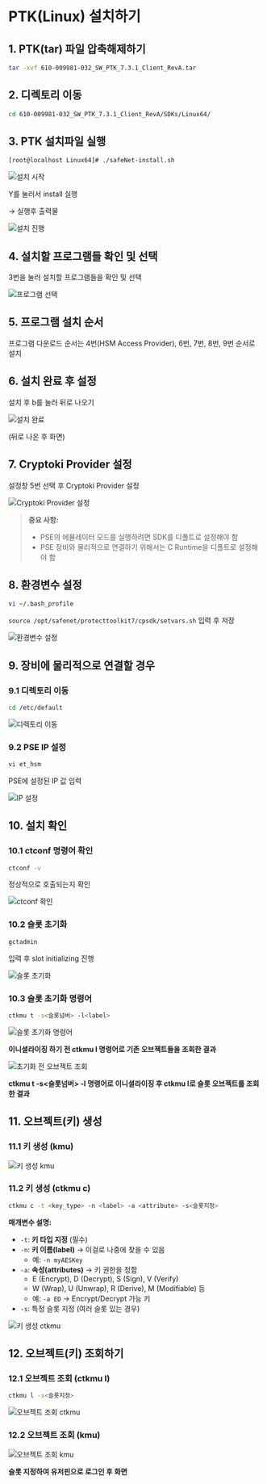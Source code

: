 # PTK(Linux) 설치하기

## 1. PTK(tar) 파일 압축해제하기

```bash
tar -xvf 610-009981-032_SW_PTK_7.3.1_Client_RevA.tar
```

## 2. 디렉토리 이동

```bash
cd 610-009981-032_SW_PTK_7.3.1_Client_RevA/SDKs/Linux64/
```

## 3. PTK 설치파일 실행

```bash
[root@localhost Linux64]# ./safeNet-install.sh
```

![설치 시작](images/Aspose.Words.fbc784eb-beca-442f-9864-8296860276ae.001.png)

Y를 눌러서 install 실행

→ 실행후 출력물

![설치 진행](images/Aspose.Words.fbc784eb-beca-442f-9864-8296860276ae.002.png)

## 4. 설치할 프로그램들 확인 및 선택

3번을 눌러 설치할 프로그램들을 확인 및 선택

![프로그램 선택](images/Aspose.Words.fbc784eb-beca-442f-9864-8296860276ae.003.png)

## 5. 프로그램 설치 순서

프로그램 다운로드 순서는 4번(HSM Access Provider), 6번, 7번, 8번, 9번 순서로 설치

## 6. 설치 완료 후 설정

설치 후 b를 눌러 뒤로 나오기

![설치 완료](images/Aspose.Words.fbc784eb-beca-442f-9864-8296860276ae.004.png)

(뒤로 나온 후 화면)

## 7. Cryptoki Provider 설정

설정창 5번 선택 후 Cryptoki Provider 설정

![Cryptoki Provider 설정](images/Aspose.Words.fbc784eb-beca-442f-9864-8296860276ae.005.png)

> **중요 사항:**
> - PSE의 에뮬레이터 모드를 실행하려면 SDK를 디폴트로 설정해야 함
> - PSE 장비와 물리적으로 연결하기 위해서는 C Runtime을 디폴트로 설정해야 함

## 8. 환경변수 설정

```bash
vi ~/.bash_profile
```

`source /opt/safenet/protecttoolkit7/cpsdk/setvars.sh` 입력 후 저장

![환경변수 설정](images/Aspose.Words.fbc784eb-beca-442f-9864-8296860276ae.006.png)

## 9. 장비에 물리적으로 연결할 경우

### 9.1 디렉토리 이동
```bash
cd /etc/default
```

![디렉토리 이동](images/Aspose.Words.fbc784eb-beca-442f-9864-8296860276ae.007.png)

### 9.2 PSE IP 설정
```bash
vi et_hsm
```
PSE에 설정된 IP 값 입력

![IP 설정](images/Aspose.Words.fbc784eb-beca-442f-9864-8296860276ae.008.png)

## 10. 설치 확인

### 10.1 ctconf 명령어 확인
```bash
ctconf -v
```
정상적으로 호출되는지 확인

![ctconf 확인](images/Aspose.Words.fbc784eb-beca-442f-9864-8296860276ae.009.png)

### 10.2 슬롯 초기화
```bash
gctadmin
```
입력 후 slot initializing 진행

![슬롯 초기화](images/Aspose.Words.fbc784eb-beca-442f-9864-8296860276ae.010.png)

### 10.3 슬롯 초기화 명령어
```bash
ctkmu t -s<슬롯넘버> -l<label>
```

![슬롯 초기화 명령어](images/Aspose.Words.fbc784eb-beca-442f-9864-8296860276ae.011.png)

**이니셜라이징 하기 전 ctkmu l 명령어로 기존 오브젝트들을 조회한 결과**

![초기화 전 오브젝트 조회](images/Aspose.Words.fbc784eb-beca-442f-9864-8296860276ae.012.png)

**ctkmu t -s<슬롯넘버> -l<label> 명령어로 이니셜라이징 후 ctkmu l로 슬롯 오브젝트를 조회한 결과**

## 11. 오브젝트(키) 생성

### 11.1 키 생성 (kmu)

![키 생성 kmu](images/Aspose.Words.fbc784eb-beca-442f-9864-8296860276ae.013.png)

### 11.2 키 생성 (ctkmu c)

```bash
ctkmu c -t <key_type> -n <label> -a <attribute> -s<슬롯지정>
```

**매개변수 설명:**
- `-t`: **키 타입 지정** (필수)
- `-n`: **키 이름(label)** → 이걸로 나중에 찾을 수 있음
  - 예: `-n myAESKey`
- `-a`: **속성(attributes)** → 키 권한을 정함
  - E (Encrypt), D (Decrypt), S (Sign), V (Verify)
  - W (Wrap), U (Unwrap), R (Derive), M (Modifiable) 등
  - 예: `-a ED` → Encrypt/Decrypt 가능 키
- `-s`: 특정 슬롯 지정 (여러 슬롯 있는 경우)

![키 생성 ctkmu](images/Aspose.Words.fbc784eb-beca-442f-9864-8296860276ae.014.png)

## 12. 오브젝트(키) 조회하기

### 12.1 오브젝트 조회 (ctkmu l)

```bash
ctkmu l -s<슬롯지정>
```

![오브젝트 조회 ctkmu](images/Aspose.Words.fbc784eb-beca-442f-9864-8296860276ae.015.png)

### 12.2 오브젝트 조회 (kmu)

![오브젝트 조회 kmu](images/Aspose.Words.fbc784eb-beca-442f-9864-8296860276ae.016.png)

**슬롯 지정하여 유저핀으로 로그인 후 화면**

